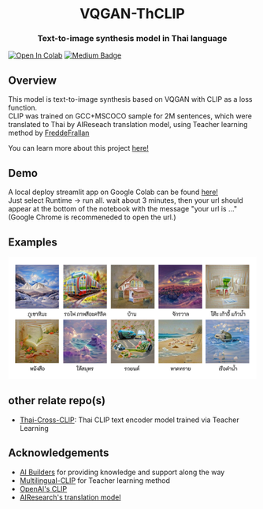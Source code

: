 <p align="center">
  <h1 align="center">VQGAN-ThCLIP</h1>
  <h3 align="center">Text-to-image synthesis model in Thai language</h3>
</p>

[![Open In Colab](https://colab.research.google.com/assets/colab-badge.svg)](https://colab.research.google.com/github/vikimark/VQGAN-ThCLIP/blob/master/Streamlit_VQGANxThaiCLIP.ipynb) [![Medium Badge](https://img.shields.io/badge/-How_Thai_image_generative_model_is_made-gray?style=flat-square&labelColor=000000&logo=Medium&link=https://medium.com/@phuritsiritip)](https://medium.com/@phuritsiritip/โครงการ-ai-builders-กับ-ai-สร้างภาพจากข้อความสร้างโดยเด็กมัธยมปลาย-ที่เกือบจะขึ้นปี-1-ed5878c7a72c)

## Overview

This model is text-to-image synthesis based on VQGAN with CLIP as a loss function.<br />CLIP was trained on GCC+MSCOCO sample for 2M sentences, which were translated to Thai by AIReseach translation model, using Teacher learning method by [FreddeFrallan](https://github.com/FreddeFrallan/Multilingual-CLIP)

You can learn more about this project [here!](https://medium.com/@phuritsiritip/โครงการ-ai-builders-กับ-ai-สร้างภาพจากข้อความสร้างโดยเด็กมัธยมปลาย-ที่เกือบจะขึ้นปี-1-ed5878c7a72c)

## Demo

A local deploy streamlit app on Google Colab can be found [here!](https://colab.research.google.com/github/vikimark/VQGAN-ThCLIP/blob/master/Streamlit_VQGANxThaiCLIP.ipynb) <br />Just select Runtime -> run all. wait about 3 minutes, then your url should appear at the bottom of the notebook with the message "your url is ..." (Google Chrome is recommeneded to open the url.)

## Examples

<img src="./sample_image/1_Kc2dl0cYk-K7IY3Nx-k61w.png"></img>

## other relate repo(s)

* [Thai-Cross-CLIP](https://github.com/vikimark/Thai-Cross-CLIP): Thai CLIP text encoder model trained via Teacher Learning

## Acknowledgements

* [AI Builders](https://github.com/ai-builders/ai-builders.github.io) for providing knowledge and support along the way<br />
* [Multilingual-CLIP](https://github.com/FreddeFrallan/Multilingual-CLIP) for Teacher learning method<br />
* [OpenAI's CLIP](https://github.com/openai/CLIP)<br />
* [AIResearch's translation model](https://airesearch.in.th/releases/machine-translation-models)<br />
